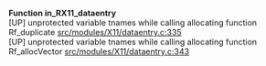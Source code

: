   
__Function in_RX11_dataentry__  
  [UP] unprotected variable tnames while calling allocating function Rf_duplicate [src/modules/X11/dataentry.c:335](https://github.com/wch/r-source/blob/5aab7b5708e44d73c35c69f923a16a687478ce1a/src/modules/X11/dataentry.c/#L335)  
  [UP] unprotected variable tnames while calling allocating function Rf_allocVector [src/modules/X11/dataentry.c:343](https://github.com/wch/r-source/blob/5aab7b5708e44d73c35c69f923a16a687478ce1a/src/modules/X11/dataentry.c/#L343)  

